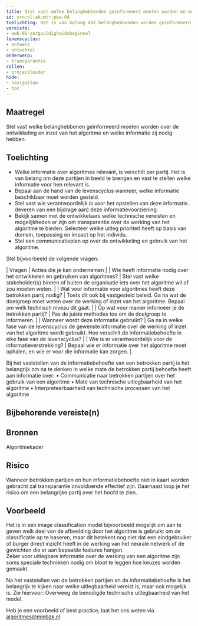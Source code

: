 ```yaml
---
title: Stel vast welke belanghebbenden geïnformeerd moeten worden en welke informatie zij nodig hebben. 
id: urn:nl:ak:mtr:pba-04
toelichting: Het is van belang dat belanghebbenden worden geïnformeerd over de ontwikkeling en inzet van algoritmes binnen de organisatie. 
vereiste:
- awb-01-zorgvuldigheidsbeginsel
levenscyclus: 
- ontwerp
- ontwikkel
onderwerp:
- transparantie
rollen:
- projectleider
hide:
- navigation
- toc
---
```


<!-- Let op! onderstaande regel met 'tags' niet weghalen! Deze maakt automatisch de knopjes op basis van de metadata  -->
<!-- tags -->

## Maatregel
<!-- Vul hier een omschrijving in van wat deze maatregel inhoudt. -->
Stel vast welke belanghebbenen geïnformeerd moeten worden over de ontwikkeling en inzet van het algoritme en welke informatie zij nodig hebben. 

## Toelichting 
<!-- Geef hier een toelichting van deze maatregel -->
-	Welke informatie over algoritmes relevant, is verschilt per partij. Het is van belang om deze partijen in beeld te brengen en vast te stellen welke informatie voor hen relevant is. 
-	Bepaal aan de hand van de levenscyclus wanneer, welke informatie beschikbaar moet worden gesteld. 
-	Stel vast wie verantwoordelijk is voor het opstellen van deze informatie. (leveren van een bijdrage aan) deze informatievoorziening. 
-	Bekijk samen met de ontwikkelaars welke technische vereisten en mogelijkheden er zijn om transparantie over de werking van het algoritme te bieden. Selecteer welke uitleg prioriteit heeft op basis van domein, toepassing en impact op het individu.   
-	Stel een communicatieplan op over de ontwikkeling en gebruik van het algoritme. 

Stel bijvoorbeeld de volgende vragen:

| Vragen	| Acties die je kan ondernemen |
| Wie heeft informatie nodig over het ontwikkelen en gebruiken van algoritmes? |	Stel vast welke stakeholder(s) binnen of buiten de organisatie iets over het algoritme wil of zou moeten weten. |
| Wat voor informatie voor algoritmes heeft deze betrokken partij nodig? | Toets dit ook bij vastgesteld beleid. 	Ga na wat de doelgroep moet weten over de werking of inzet van het algoritme. Bepaal om welk technisch niveau dit gaat. |
| Op wat voor manier informeer je de betrokken partij?	| Pas de juiste methodes toe om de doelgroep te informeren. |
| Wanneer wordt deze informatie gebruikt? | Ga na in welke fase van de levenscyclus de gewenste informatie over de werking of inzet van het algoritme wordt gebruikt. Hoe verschilt de informatiebehoefte in elke fase van de levenscyclus? |
| Wie is er verantwoordelijk voor de informatieverstrekking? | Bepaal wie er informatie over het algoritme moet ophalen, en wie er voor die informatie kan zorgen. |

Bij het vaststellen van de informatiebehoefte van een betrokken partij is het belangrijk om na te denken in welke mate de betrokken partij behoefte heeft aan informatie over:
•	Communicatie naar betrokken partijen over het gebruik van een algoritme
•	Mate van technische uitlegbaarheid van het algoritme
•	Interpreteerbaarheid van technische processen van het algoritme

## Bijbehorende vereiste(n)
<!-- Hier volgt een lijst met vereisten op basis van de in de metadata ingevulde vereiste -->

<!-- Let op! onderstaande regel met 'list_vereisten_on_maatregelen_page' niet weghalen! Deze maakt automatisch een lijst van bijbehorende verseisten op basis van de metadata  -->
<!-- list_vereisten_on_maatregelen_page -->

## Bronnen 
<!-- Vul hier de relevante bronnen in voor deze maatregel -->
Algoritmekader
  
## Risico 
<!-- vul hier het specifieke risico in dat kan worden gemitigeerd met behulp van deze maatregel -->
Wanneer betrokken partijen en hun informatiebehoefte niet in kaart worden gebracht zal transparantie onvoldoende effectief zijn. 
Daarnaast loop je het risico om een belangrijke partij over het hoofd te zien.

## Voorbeeld
<!-- Voeg hier een voorbeeld toe, door er bijvoorbeeld naar te verwijzen -->

Het is in een image classification model bijvoorbeeld mogelijk om aan te geven welk deel van de afbeelding door het algoritme is gebruikt om de classificatie op te baseren, maar dit betekent nog niet dat een eindgebruiker of burger direct inzicht heeft in de werking van het neurale netwerk of de gewichten die er aan bepaalde features hangen.  
Zeker voor uitlegbare informatie over de werking van een algoritme zijn soms speciale technieken nodig om bloot te leggen hoe keuzes worden gemaakt. 

Na het vaststellen van de betrokken partijen en de informatiebehoefte is het belangrijk te kijken naar welke uitlegbaarheid vereist is, maar ook mogelijk is. Zie hiervoor: Overweeg de benodigde technische uitlegbaarheid van het model.

Heb je een voorbeeld of best practice, laat het ons weten via [algoritmes@minbzk.nl](mailto:algoritmes@minbzk.nl)


